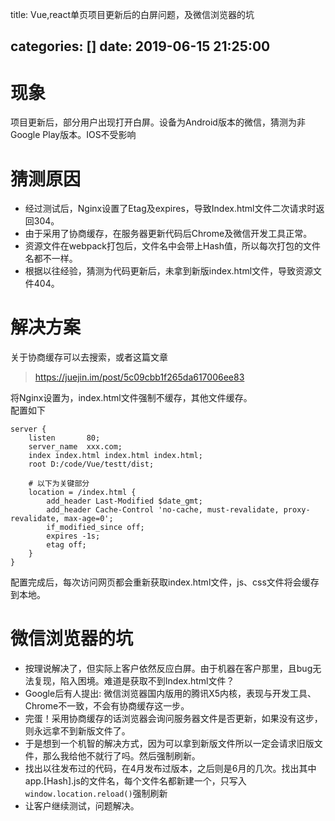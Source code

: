 title: Vue,react单页项目更新后的白屏问题，及微信浏览器的坑

categories: []
date: 2019-06-15 21:25:00
---



# 现象
项目更新后，部分用户出现打开白屏。设备为Android版本的微信，猜测为非Google Play版本。IOS不受影响

<!--more-->

# 猜测原因
* 经过测试后，Nginx设置了Etag及expires，导致Index.html文件二次请求时返回304。
* 由于采用了协商缓存，在服务器更新代码后Chrome及微信开发工具正常。
* 资源文件在webpack打包后，文件名中会带上Hash值，所以每次打包的文件名都不一样。
* 根据以往经验，猜测为代码更新后，未拿到新版index.html文件，导致资源文件404。

# 解决方案
关于协商缓存可以去搜索，或者这篇文章
> https://juejin.im/post/5c09cbb1f265da617006ee83

将Nginx设置为，index.html文件强制不缓存，其他文件缓存。  
配置如下  
```
server {
	listen       80;
	server_name  xxx.com;
	index index.html index.html index.html;
	root D:/code/Vue/testt/dist;
	
	# 以下为关键部分
	location = /index.html {
		add_header Last-Modified $date_gmt;
		add_header Cache-Control 'no-cache, must-revalidate, proxy-revalidate, max-age=0';
		if_modified_since off;
		expires -1s;
		etag off;
	}
}
```

配置完成后，每次访问网页都会重新获取index.html文件，js、css文件将会缓存到本地。

# 微信浏览器的坑
* 按理说解决了，但实际上客户依然反应白屏。由于机器在客户那里，且bug无法复现，陷入困境。难道是获取不到Index.html文件？  
* Google后有人提出: 微信浏览器国内版用的腾讯X5内核，表现与开发工具、Chrome不一致，不会有协商缓存这一步。  
* 完蛋！采用协商缓存的话浏览器会询问服务器文件是否更新，如果没有这步，则永远拿不到新版文件了。  
* 于是想到一个机智的解决方式，因为可以拿到新版文件所以一定会请求旧版文件，那么我给他不就行了吗。然后强制刷新。
* 找出以往发布过的代码，在4月发布过版本，之后则是6月的几次。找出其中app.[Hash].js的文件名，每个文件名都新建一个，只写入`window.location.reload()`强制刷新
* 让客户继续测试，问题解决。





